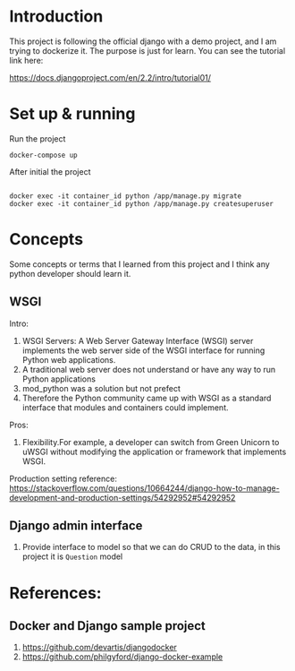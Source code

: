 # Introduction

This project is following the official django with a demo project, and I am trying to dockerize it.
The purpose is just for learn. You can see the tutorial link here:

https://docs.djangoproject.com/en/2.2/intro/tutorial01/

# Set up & running

Run the project

```
docker-compose up
```

After initial the project

```

docker exec -it container_id python /app/manage.py migrate
docker exec -it container_id python /app/manage.py createsuperuser
```

# Concepts

Some concepts or terms that I learned from this project and I think any python developer should learn it.

## WSGI

Intro:

1.  WSGI Servers: A Web Server Gateway Interface (WSGI) server implements the web server side of the WSGI interface for running Python web applications.
2.  A traditional web server does not understand or have any way to run Python applications
3.  mod_python was a solution but not prefect
4.  Therefore the Python community came up with WSGI as a standard interface that modules and containers could implement.

Pros:

1. Flexibility.For example, a developer can switch from Green Unicorn to uWSGI without modifying the application or framework that implements WSGI.

Production setting reference:
https://stackoverflow.com/questions/10664244/django-how-to-manage-development-and-production-settings/54292952#54292952

## Django admin interface

1.  Provide interface to model so that we can do CRUD to the data, in this project it is `Question` model

# References:

## Docker and Django sample project

1.  https://github.com/devartis/djangodocker
2.  https://github.com/philgyford/django-docker-example
